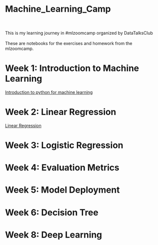 # Machine_Learning_Camp<br><br>
This is my learning journey in #mlzoomcamp organized by DataTalksClub
<br><br>
These are notebooks for the exercises and homework from the mlzoomcamp.<br>

# Week 1: Introduction to Machine Learning<br>
[Introduction to python for machine learning](https://github.com/Hokfu/Machine_Learning_Camp/tree/main/Week1%20Introduction%20to%20machine%20learning)
# Week 2: Linear Regression<br>
[Linear Regression](https://github.com/Hokfu/Machine_Learning_Camp/tree/main/Week2%20Linear%20Regression)
# Week 3: Logistic Regression<br>
# Week 4: Evaluation Metrics<br>
# Week 5: Model Deployment<br>
# Week 6: Decision Tree<br>
# Week 8: Deep Learning<br>

